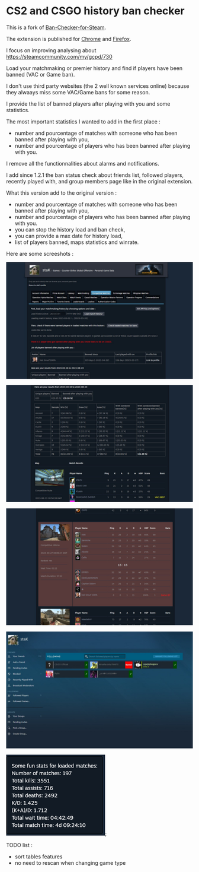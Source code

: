 # CS2 and CSGO history ban checker

This is a fork of [Ban-Checker-for-Steam](https://github.com/ge-ku/Ban-Checker-for-Steam).

The extension is published for [Chrome](https://chrome.google.com/webstore/detail/cs2-and-csgo-history-ban/pniajbbemhplaefaikpgfipmopopjeob) and [Firefox](https://addons.mozilla.org/fr/firefox/addon/cs2-csgo-history-ban-checker/).

I focus on improving analysing about https://steamcommunity.com/my/gcpd/730

Load your matchmaking or premier history and find if players have been banned (VAC or Game ban).

I don't use third party websites (the 2 well known services online) because they alwaays miss some VAC/Game bans for some reason.

I provide the list of banned players after playing with you and some statistics.

The most important statistics I wanted to add in the first place :
- number and pourcentage of matches with someone who has been banned after playing with you,
- number and pourcentage of players who has been banned after playing with you.

I remove all the functionnalities about alarms and notifications.  

I add since 1.2.1 the ban status check about friends list, followed players, recently played with, and group members page like in the original extension.

What this version add to the original version :
- number and pourcentage of matches with someone who has been banned after playing with you,
- number and pourcentage of players who has been banned after playing with you.
- you can stop the history load and ban check,
- you can provide a max date for history load,
- list of players banned, maps statistics and winrate.

Here are some screeshots :

![Results](./readme/results-1_1.2.2.jpg)

![Results](./readme/results-2_1.2.2.jpg)

![Highlight](./readme/highlight_1.2.2.jpg)

![People](./readme/people_1.2.2.jpg)

![Loading](./readme/statistics_1.2.2.png);

TODO list :
- sort tables features
- no need to rescan when changing game type
